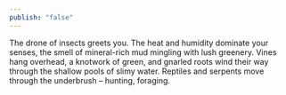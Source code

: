 ```yaml
---
publish: "false"
---
```

The drone of insects greets you. The heat and humidity dominate your senses, the smell of mineral-rich mud mingling with lush greenery. Vines hang overhead, a knotwork of green, and gnarled roots wind their way through the shallow pools of slimy water. Reptiles and serpents move through the underbrush – hunting, foraging.
